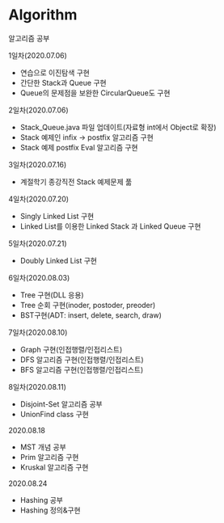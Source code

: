 # Algorithm
 알고리즘 공부



1일차(2020.07.06)

+ 연습으로 이진탐색 구현
+ 간단한 Stack과 Queue 구현
+ Queue의 문제점을 보완한 CircularQueue도 구현

2일차(2020.07.06)

+ Stack_Queue.java 파일 업데이트(자료형 int에서 Object로 확장)
+ Stack 예제인 infix -> postfix 알고리즘 구현
+ Stack 예제 postfix Eval 알고리즘 구현

3일차(2020.07.16)

+ 계절학기 종강직전 Stack 예제문제 풂

4일차(2020.07.20)

+ Singly Linked List 구현
+ Linked List를 이용한 Linked Stack 과 Linked Queue 구현

5일차(2020.07.21)

+ Doubly Linked List 구현

6일차(2020.08.03)

+ Tree 구현(DLL 응용)
+ Tree 순회 구현(inoder, postoder, preoder)
+ BST구현(ADT: insert, delete, search, draw)

7일차(2020.08.10)

+ Graph 구현(인접행렬/인접리스트)
+ DFS 알고리즘 구현(인접행렬/인접리스트)
+ BFS 알고리즘 구현(인접행렬/인접리스트)

8일차(2020.08.11)

+ Disjoint-Set 알고리즘 공부
+ UnionFind class 구현

2020.08.18

+ MST 개념 공부
+ Prim 알고리즘 구현
+ Kruskal 알고리즘 구현

2020.08.24

+ Hashing 공부
+ Hashing 정의&구현